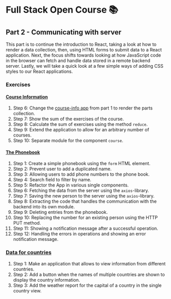 # Full Stack Open Course 📚

## Part 2 - Communicating with server

This part is to continue the introduction to React, taking a look at how to render a data collection, then, using HTML forms to submit data to a React application. Next, the focus shifts towards looking at how JavaScript code in the browser can fetch and handle data stored in a remote backend server. Lastly, we will take a quick look at a few simple ways of adding CSS styles to our React applications.

### Exercises

#### [Course Information](/part-02/course-info/)

1. Step 6: Change the [course-info app](/part-01/course-info/) from part 1 to render the parts collection.
2. Step 7: Show the sum of the exercises of the course.
3. Step 8: Calculate the sum of exercises using the method `reduce`.
4. Step 9: Extend the application to allow for an arbitrary number of courses.
5. Step 10: Separate module for the component `course`.

#### [The Phonebook](/part-02/phonebook/)

1. Step 1: Create a simple phonebook using the `form` HTML element.
2. Step 2: Prevent user to add a duplicated name.
3. Step 3: Allowing users to add phone numbers to the phone book.
4. Step 4: Search field to filter by name.
5. Step 5: Refactor the App in various single components.
6. Step 6: Fetching the data from the server using the `axios`-library.
7. Step 7: Saving the new person to the server using the `axios`-library.
8. Step 8: Extracting the code that handles the communication with the backend into its own module.
9. Step 9: Deleting entries from the phonebook.
10. Step 10: Replacing the number for an existing person using the HTTP PUT method.
11. Step 11: Showing a notification message after a successful operation.
12. Step 12: Handling the errors in operations and showing an error notification message.

### [Data for countries](/part-02/countries/)

1. Step 1: Make an application that allows to view information from different countries.
2. Step 2: Add a button when the names of multiple countries are shown to display the country information.
3. Step 3: Add the weather report for the capital of a country in the single country view.